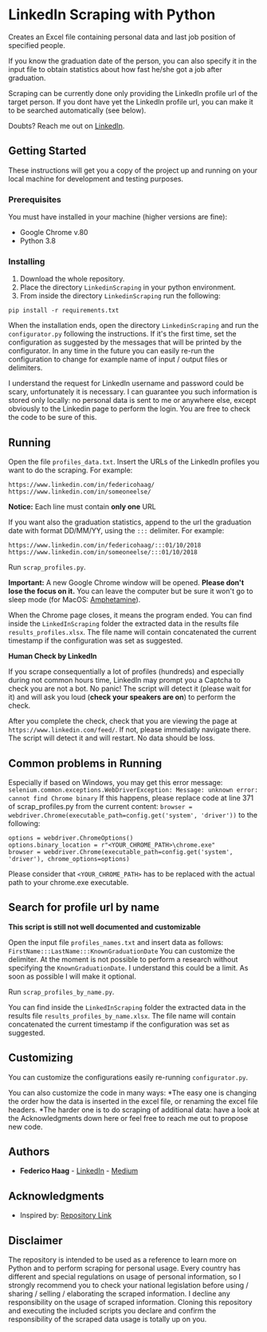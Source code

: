 # LinkedIn Scraping with Python

Creates an Excel file containing personal data and last job position of specified people.

If you know the graduation date of the person, you can also specify it in the input file to obtain statistics about how fast he/she got a job after graduation.

Scraping can be currently done only providing the LinkedIn profile url of the target person. If you dont have yet the LinkedIn profile url, you can make it to be searched automatically (see below).

Doubts? Reach me out on [LinkedIn](https://www.linkedin.com/in/federicohaag/).

## Getting Started

These instructions will get you a copy of the project up and running on your local machine for development and testing purposes.

### Prerequisites

You must have installed in your machine (higher versions are fine):
* Google Chrome v.80
* Python 3.8


### Installing

1. Download the whole repository.
2. Place the directory `LinkedinScraping` in your python environment.
3. From inside the directory `LinkedinScraping` run the following:
```
pip install -r requirements.txt
```
 
When the installation ends, open the directory `LinkedinScraping` and run the `configurator.py` following the instructions.
If it's the first time, set the configuration as suggested by the messages that will be printed by the configurator.
In any time in the future you can easily re-run the configuration to change for example name of input / output files or delimiters.

I understand the request for LinkedIn username and password could be scary, unfortunately it is necessary. I can guarantee you such information is stored only locally: no personal data is sent to me or anywhere else, except obviously to the Linkedin page to perform the login. You are free to check the code to be sure of this.

## Running

Open the file `profiles_data.txt`.
Insert the URLs of the LinkedIn profiles you want to do the scraping.
For example:
```
https://www.linkedin.com/in/federicohaag/
https://www.linkedin.com/in/someoneelse/
```
**Notice:** Each line must contain **only one** URL

If you want also the graduation statistics, append to the url the graduation date with format DD/MM/YY, using the `:::` delimiter.
For example:
```
https://www.linkedin.com/in/federicohaag/:::01/10/2018
https://www.linkedin.com/in/someoneelse/:::01/10/2018
```

Run `scrap_profiles.py`.

**Important:** A new Google Chrome window will be opened. **Please don't lose the focus on it.** You can leave the computer but be sure it won't go to sleep mode (for MacOS: [Amphetamine](https://apps.apple.com/it/app/amphetamine/id937984704?mt=12)).

When the Chrome page closes, it means the program ended.
You can find inside the `LinkedInScraping` folder the extracted data in the results file `results_profiles.xlsx`.
The file name will contain concatenated the current timestamp if the configuration was set as suggested.

**Human Check by LinkedIn**

If you scrape consequentially a lot of profiles (hundreds) and especially during not common hours time, LinkedIn may prompt you a Captcha to check you are not a bot. No panic! The script will detect it (please wait for it) and will ask you loud (**check your speakers are on**) to perform the check.

After you complete the check, check that you are viewing the page at `https://www.linkedin.com/feed/`. If not, please immediatly navigate there. The script will detect it and will restart. No data should be loss.

## Common problems in Running

Especially if based on Windows, you may get this error message:
```selenium.common.exceptions.WebDriverException: Message: unknown error: cannot find Chrome binary```
If this happens, please replace code at line 371 of scrap_profiles.py from the current content:
```browser = webdriver.Chrome(executable_path=config.get('system', 'driver'))```
to the following:
```
options = webdriver.ChromeOptions()
options.binary_location = r"<YOUR_CHROME_PATH>\chrome.exe" 
browser = webdriver.Chrome(executable_path=config.get('system', 'driver'), chrome_options=options)
```
Please consider that `<YOUR_CHROME_PATH>` has to be replaced with the actual path to your chrome.exe executable.

## Search for profile url by name

**This script is still not well documented and customizable**

Open the input file `profiles_names.txt` and insert data as follows:
`FirstName:::LastName:::KnownGraduationDate`
You can customize the delimiter.
At the moment is not possible to perform a research without specifying the `KnownGraduationDate`. I understand this could be a limit. As soon as possible I will make it optional.

Run `scrap_profiles_by_name.py`.

You can find inside the `LinkedInScraping` folder the extracted data in the results file `results_profiles_by_name.xlsx`.
The file name will contain concatenated the current timestamp if the configuration was set as suggested.

## Customizing

You can customize the configurations easily re-running `configurator.py`.

You can also customize the code in many ways:
*The easy one is changing the order how the data is inserted in the excel file, or renaming the excel file headers.
*The harder one is to do scraping of additional data: have a look at the Acknowledgments down here or feel free to reach me out to propose new code.

## Authors

* **Federico Haag** - [LinkedIn](https://www.linkedin.com/in/federicohaag/) - [Medium](https://medium.com/@federicohaag)

## Acknowledgments

* Inspired by: [Repository Link](https://github.com/laxmimerit/LinkedIn-Profile-Scrapper-in-Python)

## Disclaimer

The repository is intended to be used as a reference to learn more on Python and to perform scraping for personal usage. Every country has different and special regulations on usage of personal information, so I strongly recommend you to check your national legislation before using / sharing / selling / elaborating the scraped information. I decline any responsibility on the usage of scraped information. Cloning this repository and executing the included scripts you declare and confirm the responsibility of the scraped data usage is totally up on you.
